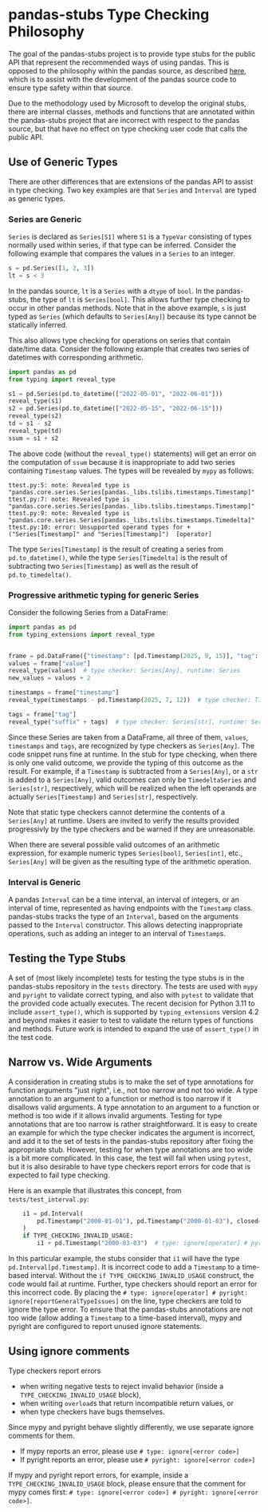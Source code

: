 # pandas-stubs Type Checking Philosophy

The goal of the pandas-stubs project is to provide type stubs for the public API
that represent the recommended ways of using pandas.  This is opposed to the
philosophy within the pandas source, as described [here](https://pandas.pydata.org/docs/development/contributing_codebase.html?highlight=typing#type-hints), which
is to assist with the development of the pandas source code to ensure type safety within
that source.

Due to the methodology used by Microsoft to develop the original stubs, there are internal
classes, methods and functions that are annotated within the pandas-stubs project
that are incorrect with respect to the pandas source, but that have no effect on type
checking user code that calls the public API.

## Use of Generic Types

There are other differences that are extensions of the pandas API to assist in type
checking.  Two key examples are that `Series` and `Interval` are typed as generic types.

### Series are Generic

`Series` is declared as `Series[S1]` where `S1` is a `TypeVar` consisting of types normally
used within series, if that type can be inferred.  Consider the following example
that compares the values in a `Series` to an integer.

```python
s = pd.Series([1, 2, 3])
lt = s < 3
```

In the pandas source, `lt` is a `Series` with a `dtype` of `bool`.  In the pandas-stubs,
the type of `lt` is `Series[bool]`.  This allows further type checking to occur in other
pandas methods.  Note that in the above example, `s` is just typed as `Series` (which
defaults to `Series[Any]`) because its type cannot be statically inferred.

This also allows type checking for operations on series that contain date/time data.  Consider
the following example that creates two series of datetimes with corresponding arithmetic.

```python
import pandas as pd
from typing import reveal_type

s1 = pd.Series(pd.to_datetime(["2022-05-01", "2022-06-01"]))
reveal_type(s1)
s2 = pd.Series(pd.to_datetime(["2022-05-15", "2022-06-15"]))
reveal_type(s2)
td = s1 - s2
reveal_type(td)
ssum = s1 + s2
```

The above code (without the `reveal_type()` statements) will get an error on the computation of `ssum` because it is
inappropriate to add two series containing `Timestamp` values.  The types will be
revealed by `mypy` as follows:

```text
ttest.py:5: note: Revealed type is "pandas.core.series.Series[pandas._libs.tslibs.timestamps.Timestamp]"
ttest.py:7: note: Revealed type is "pandas.core.series.Series[pandas._libs.tslibs.timestamps.Timestamp]"
ttest.py:9: note: Revealed type is "pandas.core.series.Series[pandas._libs.tslibs.timestamps.Timedelta]"
ttest.py:10: error: Unsupported operand types for + ("Series[Timestamp]" and "Series[Timestamp]")  [operator]
```

The type `Series[Timestamp]` is the result of creating a series from `pd.to_datetime()`, while
the type `Series[Timedelta]` is the result of subtracting two `Series[Timestamp]` as well as
the result of `pd.to_timedelta()`.

### Progressive arithmetic typing for generic Series

Consider the following Series from a DataFrame:

```python
import pandas as pd
from typing_extensions import reveal_type


frame = pd.DataFrame({"timestamp": [pd.Timestamp(2025, 9, 15)], "tag": ["one"], "value": [1.0]})
values = frame["value"]
reveal_type(values)  # type checker: Series[Any], runtime: Series
new_values = values + 2

timestamps = frame["timestamp"]
reveal_type(timestamps - pd.Timestamp(2025, 7, 12))  # type checker: TimedeltaSeries, runtime: Series

tags = frame["tag"]
reveal_type("suffix" + tags)  # type checker: Series[str], runtime: Series
```

Since these Series are taken from a DataFrame, all three of them, `values`, `timestamps`
and `tags`, are recognized by type checkers as `Series[Any]`.  The code snippet
runs fine at runtime.  In the stub for type checking, when there is only one
valid outcome, we provide the typing of this outcome as the result.  For
example, if a `Timestamp` is subtracted from a `Series[Any]`, or a `str`
is added to a `Series[Any]`, valid outcomes can only be `TimedeltaSeries` and
`Series[str]`, respectively, which will be realized when the left operands
are actually `Series[Timestamp]` and `Series[str]`, respectively.

Note that static type checkers cannot determine the contents of a `Series[Any]`
at runtime.  Users are invited to verify the results provided progressivly by the
type checkers and be warned if they are unreasonable.

When there are several possible valid outcomes of an arithmetic expression,
for example numeric types `Series[bool]`, `Series[int]`, etc., `Series[Any]` 
will be given as the resulting type of the arithmetic operation.

### Interval is Generic

A pandas `Interval` can be a time interval, an interval of integers, or an interval of
time, represented as having endpoints with the `Timestamp` class.  pandas-stubs tracks
the type of an `Interval`, based on the arguments passed to the `Interval` constructor.
This allows detecting inappropriate operations, such as adding an integer to an
interval of `Timestamp`s.

## Testing the Type Stubs

A set of (most likely incomplete) tests for testing the type stubs is in the pandas-stubs
repository in the `tests` directory.  The tests are used with `mypy` and `pyright` to
validate correct typing, and also with `pytest` to validate that the provided code
actually executes.  The recent decision for Python 3.11 to include `assert_type()`,
which is supported by `typing_extensions` version 4.2 and beyond makes it easier
to test to validate the return types of functions and methods.  Future work
is intended to expand the use of `assert_type()` in the test code.

## Narrow vs. Wide Arguments

A consideration in creating stubs is to make the set of type annotations for
function arguments "just right", i.e.,
not too narrow and not too wide.  A type annotation to an argument to a function or
method is too narrow if it disallows valid arguments.  A type annotation to
an argument to a function or method is too wide if
it allows invalid arguments.  Testing for type annotations that are too narrow is rather
straightforward.  It is easy to create an example for which the type checker indicates
the argument is incorrect, and add it to the set of tests in the pandas-stubs
repository after fixing the appropriate stub.  However, testing for when type annotations
are too wide is a bit more complicated.
In this case, the test will fail when using `pytest`, but it is also desirable to
have type checkers report errors for code that is expected to fail type checking.

Here is an example that illustrates this concept, from `tests/test_interval.py`:

```python
    i1 = pd.Interval(
        pd.Timestamp("2000-01-01"), pd.Timestamp("2000-01-03"), closed="both"
    )
    if TYPE_CHECKING_INVALID_USAGE:
        i1 + pd.Timestamp("2000-03-03")  # type: ignore[operator] # pyright: ignore[reportGeneralTypeIssues]

```

In this particular example, the stubs consider that `i1` will have the type
`pd.Interval[pd.Timestamp]`.  It is incorrect code to add a `Timestamp` to a
time-based interval.  Without the `if TYPE_CHECKING_INVALID_USAGE` construct, the
code would fail at runtime.  Further, type checkers should report an error for this
incorrect code.  By placing the `# type: ignore[operator] # pyright: ignore[reportGeneralTypeIssues]`
on the line, type checkers are told to ignore the type error.  To ensure that the
pandas-stubs annotations are not too wide (allow adding a `Timestamp` to a
time-based interval), mypy and pyright are configured to report unused ignore
statements.

## Using ignore comments

Type checkers report errors

- when writing negative tests to reject invalid behavior (inside a
  `TYPE_CHECKING_INVALID_USAGE` block),
- when writing `overload`s that return incompatible return values, or
- when type checkers have bugs themselves.

Since mypy and pyright behave slightly differently, we use separate ignore comments
for them.

- If mypy reports an error, please use `# type: ignore[<error code>]`
- If pyright reports an error, please use `# pyright: ignore[<error code>]`

If mypy and pyright report errors, for example, inside a `TYPE_CHECKING_INVALID_USAGE`
block, please ensure that the comment for mypy comes first:
`# type: ignore[<error code>] # pyright: ignore[<error code>]`.
